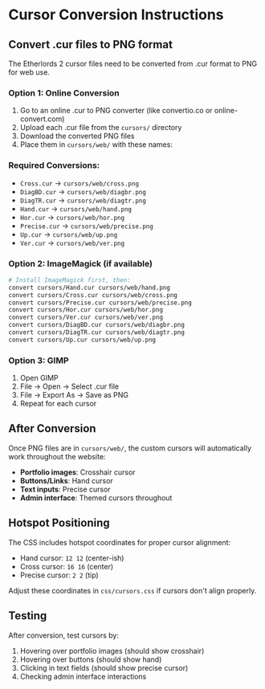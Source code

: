 # Cursor Conversion Instructions

## Convert .cur files to PNG format

The Etherlords 2 cursor files need to be converted from .cur format to PNG for web use.

### Option 1: Online Conversion
1. Go to an online .cur to PNG converter (like convertio.co or online-convert.com)
2. Upload each .cur file from the `cursors/` directory
3. Download the converted PNG files
4. Place them in `cursors/web/` with these names:

### Required Conversions:
- `Cross.cur` → `cursors/web/cross.png`
- `DiagBD.cur` → `cursors/web/diagbr.png`
- `DiagTR.cur` → `cursors/web/diagtr.png`
- `Hand.cur` → `cursors/web/hand.png`
- `Hor.cur` → `cursors/web/hor.png`
- `Precise.cur` → `cursors/web/precise.png`
- `Up.cur` → `cursors/web/up.png`
- `Ver.cur` → `cursors/web/ver.png`

### Option 2: ImageMagick (if available)
```bash
# Install ImageMagick first, then:
convert cursors/Hand.cur cursors/web/hand.png
convert cursors/Cross.cur cursors/web/cross.png
convert cursors/Precise.cur cursors/web/precise.png
convert cursors/Hor.cur cursors/web/hor.png
convert cursors/Ver.cur cursors/web/ver.png
convert cursors/DiagBD.cur cursors/web/diagbr.png
convert cursors/DiagTR.cur cursors/web/diagtr.png
convert cursors/Up.cur cursors/web/up.png
```

### Option 3: GIMP
1. Open GIMP
2. File → Open → Select .cur file
3. File → Export As → Save as PNG
4. Repeat for each cursor

## After Conversion

Once PNG files are in `cursors/web/`, the custom cursors will automatically work throughout the website:

- **Portfolio images**: Crosshair cursor
- **Buttons/Links**: Hand cursor
- **Text inputs**: Precise cursor
- **Admin interface**: Themed cursors throughout

## Hotspot Positioning

The CSS includes hotspot coordinates for proper cursor alignment:
- Hand cursor: `12 12` (center-ish)
- Cross cursor: `16 16` (center)
- Precise cursor: `2 2` (tip)

Adjust these coordinates in `css/cursors.css` if cursors don't align properly.

## Testing

After conversion, test cursors by:
1. Hovering over portfolio images (should show crosshair)
2. Hovering over buttons (should show hand)
3. Clicking in text fields (should show precise cursor)
4. Checking admin interface interactions